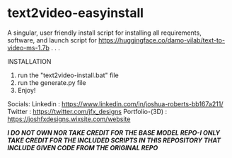 # text2video-easyinstall
A singular, user friendly install script for installing all requirements, software, and launch script for https://huggingface.co/damo-vilab/text-to-video-ms-1.7b
.
.
.

INSTALLATION
1. run the "text2video-install.bat" file
2. run the generate.py file
3. Enjoy!



Socials:
Linkedin : https://www.linkedin.com/in/joshua-roberts-bb167a211/
Twitter : https://twitter.com/jfx_designs
Portfolio-(3D) : https://joshfxdesigns.wixsite.com/website

***I DO NOT OWN NOR TAKE CREDIT FOR THE BASE MODEL REPO-I ONLY TAKE CREDIT FOR THE INCLUDED SCRIPTS IN THIS REPOSITORY THAT INCLUDE GIVEN CODE FROM THE ORIGINAL REPO***
